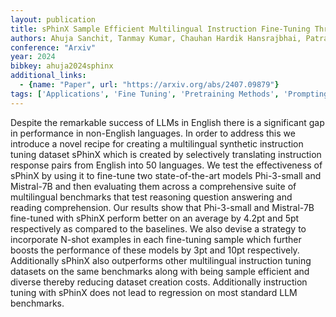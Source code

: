 ```yaml
---
layout: publication
title: sPhinX Sample Efficient Multilingual Instruction Fine-Tuning Through N-shot Guided Prompting
authors: Ahuja Sanchit, Tanmay Kumar, Chauhan Hardik Hansrajbhai, Patra Barun, Aggarwal Kriti, Del Corro Luciano, Mitra Arindam, Dhamecha Tejas Indulal, Awadallah Ahmed, Choudhary Monojit, Chaudhary Vishrav, Sitaram Sunayana
conference: "Arxiv"
year: 2024
bibkey: ahuja2024sphinx
additional_links:
  - {name: "Paper", url: "https://arxiv.org/abs/2407.09879"}
tags: ['Applications', 'Fine Tuning', 'Pretraining Methods', 'Prompting', 'RAG', 'Training Techniques']
---
```

Despite the remarkable success of LLMs in English there is a significant gap in performance in non-English languages. In order to address this we introduce a novel recipe for creating a multilingual synthetic instruction tuning dataset sPhinX which is created by selectively translating instruction response pairs from English into 50 languages. We test the effectiveness of sPhinX by using it to fine-tune two state-of-the-art models Phi-3-small and Mistral-7B and then evaluating them across a comprehensive suite of multilingual benchmarks that test reasoning question answering and reading comprehension. Our results show that Phi-3-small and Mistral-7B fine-tuned with sPhinX perform better on an average by 4.2pt and 5pt respectively as compared to the baselines. We also devise a strategy to incorporate N-shot examples in each fine-tuning sample which further boosts the performance of these models by 3pt and 10pt respectively. Additionally sPhinX also outperforms other multilingual instruction tuning datasets on the same benchmarks along with being sample efficient and diverse thereby reducing dataset creation costs. Additionally instruction tuning with sPhinX does not lead to regression on most standard LLM benchmarks.
